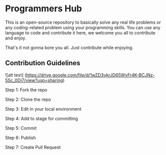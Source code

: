 
# Programmers Hub
 
This is an open-source repository to basically solve any real life problems or any coding-related problem using your programming skills. You can use any language to code and contribute it here, we welcome you all to contribute and enjoy.
 
That's it not gonna bore you all. Just contribute while enjoying.


## Contribution Guidelines

![alt text] (https://drive.google.com/file/d/1wZD3ykrJD65WvFr4K-BCJNz-5Sc_0Di7/view?usp=sharing)


Step 1: Fork the repo

Step 2: Clone the repo

Step 3: Edit in your local environment

Step 4: Add to stage for committing

Step 5: Commit

Step 6: Publish

Step 7: Create Pull Request
